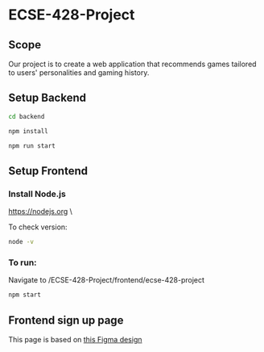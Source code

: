 # ECSE-428-Project

## Scope

Our project is to create a web application that recommends games tailored to users'
personalities and gaming history.

## Setup Backend

```bash
cd backend
```

```bash
npm install
```

```bash
npm run start
```

## Setup Frontend

### Install Node.js 
https://nodejs.org \

To check version:
```bash
node -v
```

### To run:

Navigate to /ECSE-428-Project/frontend/ecse-428-project
```bash
npm start
```
## Frontend sign up page
This page is based on [this Figma design](https://www.figma.com/file/Peck7t61IxLNFU9uSZLPYQ/AccountSignUp?type=design&node-id=0%3A1&mode=design&t=W8XsgKCVycHu7OW5-1)
